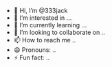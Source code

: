 - 👋 Hi, I’m @333jack
- 👀 I’m interested in ...
- 🌱 I’m currently learning ...
- 💞️ I’m looking to collaborate on ..
- 📫 How to reach me ..
- 😄 Pronouns: ..
- ⚡ Fun fact: ..

<!---
333jack/333jack is a ✨ special ✨ repository because its `README.md` (this file) appears on your GitHub profile.
You can click the Preview link to take a look at your changes.
--->
